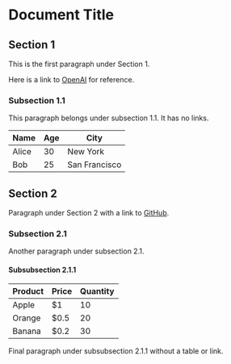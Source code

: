 # Document Title

## Section 1

This is the first paragraph under Section 1.

Here is a link to [OpenAI](https://openai.com) for reference.

### Subsection 1.1

This paragraph belongs under subsection 1.1. It has no links.

| Name  | Age | City          |
|-------|-----|---------------|
| Alice | 30  | New York      |
| Bob   | 25  | San Francisco |

## Section 2

Paragraph under Section 2 with a link to [GitHub](https://github.com).

### Subsection 2.1

Another paragraph under subsection 2.1.

#### Subsubsection 2.1.1

| Product | Price | Quantity |
|---------|-------|----------|
| Apple   | $1    | 10       |
| Orange  | $0.5  | 20       |
| Banana  | $0.2  | 30       |

Final paragraph under subsubsection 2.1.1 without a table or link.

